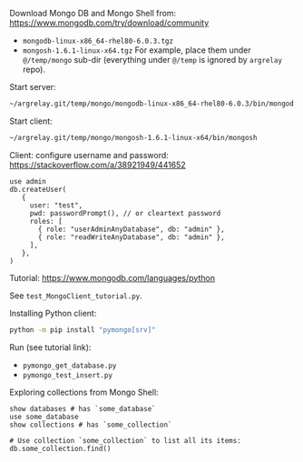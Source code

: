 


Download Mongo DB and Mongo Shell from: https://www.mongodb.com/try/download/community
*   `mongodb-linux-x86_64-rhel80-6.0.3.tgz`
*   `mongosh-1.6.1-linux-x64.tgz`
For example, place them under `@/temp/mongo` sub-dir (everything under `@/temp` is ignored by `argrelay` repo).

Start server:

```sh
~/argrelay.git/temp/mongo/mongodb-linux-x86_64-rhel80-6.0.3/bin/mongod --dbpath ~/Works/argrelay.git/temp/mongo/data
```

Start client:

```sh
~/argrelay.git/temp/mongo/mongosh-1.6.1-linux-x64/bin/mongosh
```

Client: configure username and password:
https://stackoverflow.com/a/38921949/441652

```
use admin
db.createUser(
   {
     user: "test",
     pwd: passwordPrompt(), // or cleartext password
     roles: [
       { role: "userAdminAnyDatabase", db: "admin" },
       { role: "readWriteAnyDatabase", db: "admin" },
     ],
   },
)
```

Tutorial:
https://www.mongodb.com/languages/python

See `test_MongoClient_tutorial.py`.

Installing Python client:

```sh
python -m pip install "pymongo[srv]"
```

Run (see tutorial link):
*   `pymongo_get_database.py`
*   `pymongo_test_insert.py`

Exploring collections from Mongo Shell:

```
show databases # has `some_database`
use some_database
show collections # has `some_collection`

# Use collection `some_collection` to list all its items:
db.some_collection.find()
```
